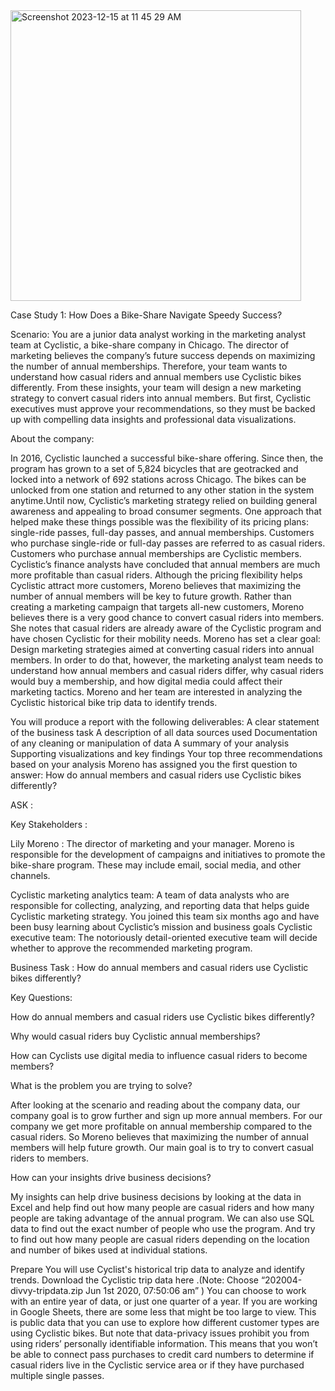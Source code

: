 <img width="465" alt="Screenshot 2023-12-15 at 11 45 29 AM" src="https://github.com/gchegu2/Cyclist-/assets/153938014/481f7565-d3cd-4bf7-b5ef-3154ef2aa4ab">

Case Study 1: How Does a Bike-Share Navigate Speedy Success?


Scenario: 
You are a junior data analyst working in the marketing analyst team at Cyclistic, a bike-share company in Chicago. The director of marketing believes the company’s future success depends on maximizing the number of annual memberships. Therefore, your team wants to understand how casual riders and annual members use Cyclistic bikes differently. From these insights, your team will design a new marketing strategy to convert casual riders into annual members. But first, Cyclistic executives must approve your recommendations, so they must be backed up with compelling data insights and professional data visualizations.
 
About the company:


In 2016, Cyclistic launched a successful bike-share offering. Since then, the program has grown to a set of 5,824 bicycles that are geotracked and locked into a network of 692 stations across Chicago. The bikes can be unlocked from one station and returned to any other station in the system anytime.Until now, Cyclistic’s marketing strategy relied on building general awareness and appealing to broad consumer segments. One approach that helped make these things possible was the flexibility of its pricing plans: single-ride passes, full-day passes, and annual memberships. Customers who purchase single-ride or full-day passes are referred to as casual riders. Customers who purchase annual memberships are Cyclistic members.
Cyclistic’s finance analysts have concluded that annual members are much more profitable than casual riders. Although the pricing flexibility helps Cyclistic attract more customers, Moreno believes that maximizing the number of annual members will be key to future growth. Rather than creating a marketing campaign that targets all-new customers, Moreno believes there is a very good chance to convert casual riders into members. She notes that casual riders are already aware of the Cyclistic program and have chosen Cyclistic for their mobility needs.
Moreno has set a clear goal: Design marketing strategies aimed at converting casual riders into annual members. In order to do that, however, the marketing analyst team needs to understand how annual members and casual riders differ, why casual riders would buy a membership, and how digital media could affect their marketing tactics. Moreno and her team are interested in analyzing the Cyclistic historical bike trip data to identify trends.



You will produce a report with the following deliverables:
A clear statement of the business task
A description of all data sources used
Documentation of any cleaning or manipulation of data
A summary of your analysis
Supporting visualizations and key findings
Your top three recommendations based on your analysis
Moreno has assigned you the first question to answer:  How do annual members and casual riders use Cyclistic bikes differently?


ASK : 

Key Stakeholders : 

Lily Moreno : The director of marketing and your manager. Moreno is responsible for the development of campaigns and initiatives to promote the bike-share program. These may include email, social media, and other channels.

Cyclistic marketing analytics team: A team of data analysts who are responsible for collecting, analyzing, and reporting data that helps guide Cyclistic marketing strategy. You joined this team six months ago and have been busy learning about Cyclistic’s mission and business goals
Cyclistic executive team: The notoriously detail-oriented executive team will decide whether to approve the recommended marketing program.

Business Task :   How do annual members and casual riders use Cyclistic bikes differently?

Key Questions: 

How do annual members and casual riders use Cyclistic bikes differently?

Why would casual riders buy Cyclistic annual memberships?

How can Cyclists use digital media to influence casual riders to become members?

What is the problem you are trying to solve?

After looking at the scenario and reading about the company data, our company goal is to grow further and sign up more annual members. For our company we get more profitable on annual membership compared to the casual riders. So Moreno believes that maximizing the number of annual members will help future growth. Our main goal is to try to convert casual riders to members. 

How can your insights drive business decisions?

My insights can help drive business decisions by looking at the data in Excel and help find out how many people are casual riders and how many people are taking advantage of the annual program. We can also use SQL data to find out the exact number of people who use the program. And try to find out how many people are casual riders depending on the location and number of bikes used at individual stations.  


Prepare
You will use Cyclist's historical trip data to analyze and identify trends. Download the Cyclistic trip data here .(Note: Choose “202004-divvy-tripdata.zip Jun 1st 2020, 07:50:06 am” ) You can choose to work with an entire year of data, or just one quarter of a year. If you are working in Google Sheets, there are some less that might be too large to view. This is public data that you can use to explore how different customer types are using Cyclistic bikes. But note that data-privacy issues prohibit you from using riders’ personally identifiable information. This means that you won’t be able to connect pass purchases to credit card numbers to determine if casual riders live in the Cyclistic service area or if they have purchased multiple single passes. 

